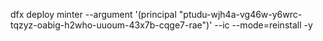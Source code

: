 


dfx deploy minter  --argument '(principal "ptudu-wjh4a-vg46w-y6wrc-tqzyz-oabig-h2who-uuoum-43x7b-cqge7-rae")' --ic --mode=reinstall -y
